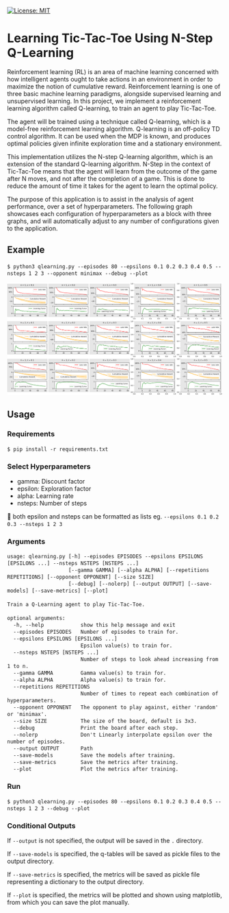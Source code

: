 [![License: MIT](https://img.shields.io/badge/License-MIT-yellow.svg)](https://github.com/frederikgram/nstep_qlearning_tictactoe/blob/master/LICENSE)

# Learning Tic-Tac-Toe Using N-Step Q-Learning

Reinforcement learning (RL) is an area of machine learning concerned with how intelligent agents ought to take actions in an environment in order to maximize the notion of cumulative reward. Reinforcement learning is one of three basic machine learning paradigms, alongside supervised learning and unsupervised learning. In this project, we implement a reinforcement learning algorithm called Q-learning, to train an agent to play Tic-Tac-Toe.

The agent will be trained using a technique called Q-learning, which is a model-free reinforcement learning algorithm. Q-learning is an off-policy TD control algorithm. It can be used when the MDP is known, and produces optimal policies given infinite exploration time and a stationary environment.

This implementation utilizes the N-step Q-learning algorithm, which is an extension of the standard Q-learning algorithm. N-Step in the context of Tic-Tac-Toe means that the agent will learn from the outcome of the game after N moves, and not after the completion of a game. This is done to reduce the amount of time it takes for the agent to learn the optimal policy.

The purpose of this application is to assist in the analysis of agent performance, over a set of hyperparameters. The following graph showcases each configuration of hyperparameters as a block with three graphs, and will automatically adjust to any number of configurations given to the application.

## Example

    $ python3 qlearning.py --episodes 80 --epsilons 0.1 0.2 0.3 0.4 0.5 --nsteps 1 2 3 --opponent minimax --debug --plot

![Metrics](./tictactoe-qlearning-metrics.png "Example output")

## Usage

### Requirements
    $ pip install -r requirements.txt

### Select Hyperparameters
- gamma: Discount factor
- epsilon: Exploration factor
- alpha: Learning rate
- nsteps: Number of steps

:speech_balloon: both epsilon and nsteps can be formatted as lists eg. `--epsilons 0.1 0.2 0.3 --nsteps 1 2 3`

### Arguments

```
usage: qlearning.py [-h] --episodes EPISODES --epsilons EPSILONS [EPSILONS ...] --nsteps NSTEPS [NSTEPS ...]
                    [--gamma GAMMA] [--alpha ALPHA] [--repetitions REPETITIONS] [--opponent OPPONENT] [--size SIZE]
                    [--debug] [--nolerp] [--output OUTPUT] [--save-models] [--save-metrics] [--plot]

Train a Q-Learning agent to play Tic-Tac-Toe.

optional arguments:
  -h, --help            show this help message and exit
  --episodes EPISODES   Number of episodes to train for.
  --epsilons EPSILONS [EPSILONS ...]
                        Epsilon value(s) to train for.
  --nsteps NSTEPS [NSTEPS ...]
                        Number of steps to look ahead increasing from 1 to n.
  --gamma GAMMA         Gamma value(s) to train for.
  --alpha ALPHA         Alpha value(s) to train for.
  --repetitions REPETITIONS
                        Number of times to repeat each combination of hyperparameters.
  --opponent OPPONENT   The opponent to play against, either 'random' or 'minimax'.
  --size SIZE           The size of the board, default is 3x3.
  --debug               Print the board after each step.
  --nolerp              Don't Linearly interpolate epsilon over the number of episodes.
  --output OUTPUT       Path
  --save-models         Save the models after training.
  --save-metrics        Save the metrics after training.
  --plot                Plot the metrics after training.
```

### Run
    $ python3 qlearning.py --episodes 80 --epsilons 0.1 0.2 0.3 0.4 0.5 --nsteps 1 2 3 --debug --plot

### Conditional Outputs

If `--output` is not specified, the output will be saved in the `.` directory.


If `--save-models` is specified, the q-tables will be saved as pickle files to the output directory.


If `--save-metrics` is specified, the metrics will be saved as pickle file representing a dictionary to the output directory.

If `--plot` is specified, the metrics will be plotted and shown using matplotlib, from which you can save the plot manually.
